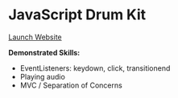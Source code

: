 # JavaScript Drum Kit

[Launch Website](https://laurenfromseattle.github.io/JavaScript30/01%20-%20JavaScript%20Drum%20Kit/)

**Demonstrated Skills:**
* EventListeners: keydown, click, transitionend
* Playing audio
* MVC / Separation of Concerns
